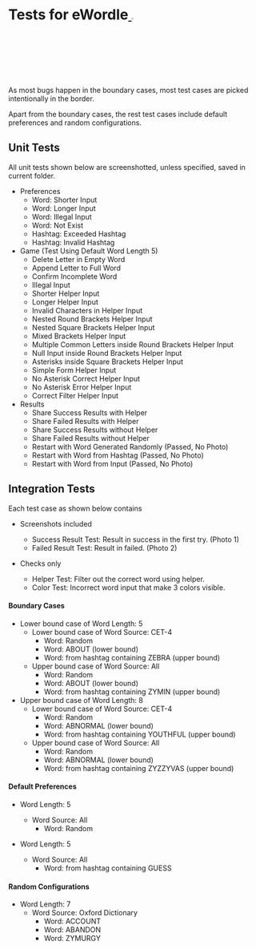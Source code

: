 # Tests for eWordle<a href="https://github.com/mczhuang/eWordle"> <img src="https://github.githubassets.com/images/modules/site/icons/footer/github-mark.svg" width="3%"></a>

As most bugs happen in the boundary cases, most test cases are picked intentionally in the border.

Apart from the boundary cases, the rest test cases include default preferences and random configurations.

## Unit Tests 

All unit tests shown below are screenshotted, unless specified, saved in current folder.

+ Preferences
  + Word: Shorter Input
  + Word: Longer Input
  + Word: Illegal Input
  + Word: Not Exist
  + Hashtag: Exceeded Hashtag
  + Hashtag: Invalid Hashtag
+ Game (Test Using Default Word Length 5)
  + Delete Letter in Empty Word
  + Append Letter to Full Word
  + Confirm Incomplete Word
  + Illegal Input
  + Shorter Helper Input
  + Longer Helper Input
  + Invalid Characters in Helper Input
  + Nested Round Brackets Helper Input
  + Nested Square Brackets Helper Input
  + Mixed Brackets Helper Input
  + Multiple Common Letters inside Round Brackets Helper Input
  + Null Input inside Round Brackets Helper Input
  + Asterisks inside Square Brackets Helper Input
  + Simple Form Helper Input
  + No Asterisk Correct Helper Input
  + No Asterisk Error Helper Input
  + Correct Filter Helper Input
+ Results
  + Share Success Results with Helper
  + Share Failed Results with Helper
  + Share Success Results without Helper
  + Share Failed Results without Helper
  + Restart with Word Generated Randomly (Passed, No Photo)
  + Restart with Word from Hashtag (Passed, No Photo)
  + Restart with Word from Input (Passed, No Photo)

## Integration Tests

Each test case as shown below contains

+ Screenshots included

  + Success Result Test: Result in success in the first try. (Photo 1)
  + Failed Result Test: Result in failed. (Photo 2)

+ Checks only

  + Helper Test: Filter out the correct word using helper.
  + Color Test: Incorrect word input that make 3 colors visible.

#### Boundary Cases

+ Lower bound case of Word Length: 5
  + Lower bound case of Word Source: CET-4
    + Word: Random
    + Word: ABOUT (lower bound)
    + Word: from hashtag containing ZEBRA (upper bound)
  + Upper bound case of Word Source: All
    + Word: Random
    + Word: ABOUT (lower bound)
    + Word: from hashtag containing ZYMIN (upper bound)
+ Upper bound case of Word Length: 8
  + Lower bound case of Word Source: CET-4
    + Word: Random
    + Word: ABNORMAL (lower bound)
    + Word: from hashtag containing YOUTHFUL (upper bound)
  + Upper bound case of Word Source: All
    + Word: Random
    + Word: ABNORMAL (lower bound)
    + Word: from hashtag containing ZYZZYVAS (upper bound)

#### Default Preferences

+ Word Length: 5
  + Word Source: All
    + Word: Random

+ Word Length: 5
  + Word Source: All
    + Word: from hashtag containing GUESS

#### Random Configurations

+ Word Length: 7
  + Word Source: Oxford Dictionary
    + Word: ACCOUNT
    + Word: ABANDON
    + Word: ZYMURGY
